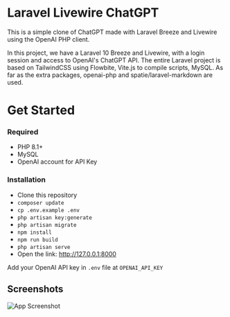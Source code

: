 # Laravel Livewire ChatGPT

This is a simple clone of ChatGPT made with Laravel Breeze and Livewire using the OpenAI PHP client.

In this project, we have a Laravel 10 Breeze and Livewire, with a login session and access to OpenAI's ChatGPT API. The entire Laravel project is based on TailwindCSS using Flowbite, Vite.js to compile scripts, MySQL. As far as the extra packages, openai-php and spatie/laravel-markdown are used.

# Get Started

### Required

-   PHP 8.1+
-   MySQL
-   OpenAI account for API Key

### Installation

-   Clone this repository
-   `composer update`
-   `cp .env.example .env`
-   `php artisan key:generate`
-   `php artisan migrate`
-   `npm install`
-   `npm run build`
-   `php artisan serve`
-   Open the link: http://127.0.0.1:8000

Add your OpenAI API key in `.env` file at `OPENAI_API_KEY`

## Screenshots

![App Screenshot](https://i.imgur.com/yeC92E2.png)
